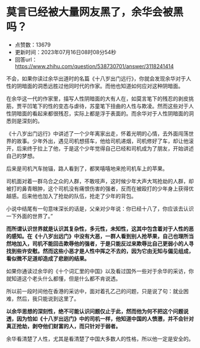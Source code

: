 # 莫言已经被大量网友黑了，余华会被黑吗？
- 点赞数：13679
- 更新时间：2023年07月16日08时08分54秒
- 回答url：https://www.zhihu.com/question/538730701/answer/3118241414
<body>
 <p data-pid="LXqqgbW_">不会，如果你读过余华出道时的名篇《十八岁出门远行》，你就会发现余华对于人性的阴暗面的洞悉远胜过他同时代的作家。而他也知道如何应对这种阴暗面。</p>
 <p data-pid="hmblUUOy">在余华这一代的作家里，描写人性阴暗面的大有人在，如莫言笔下的残忍的剥皮挑筋，贾平凹笔下的性的变态与虐待，苏童笔下扭曲的人性与欺凌。然而这些对于人性阴暗面的看起来都很残忍，实际上都是浮于表面的。而余华对于人性阴暗面的洞悉则是深刻的。</p>
 <p data-pid="kv_nutyq">《十八岁出门远行》中讲述了一个少年离家出走，怀着光明的心情，去外面闯荡世界的故事。少年外出，遇见司机想搭车，他给司机递烟，司机修好了车，却让他滚开，后来终于拉上了他，于是这个少年觉得自己已经和司机成为了朋友，开始讲述自己的梦想。</p>
 <p data-pid="tr-Bv-XZ">后来是司机汽车抛锚，路人看到了，都笑嘻嘻地来抢司机车上的苹果。</p>
 <p data-pid="5fhp6suw">司机面对着一群乌合之众的人群，不敢吱声，这时候少年大声大骂抢劫的人群，却被打的鼻青眼肿，这个司机没有痛恨伤害的强者，反而在被殴打的少年身上获得优越感。后来他也加入了抢劫的队伍，抢走了少年的背包。</p>
 <p data-pid="5fmglwZK">小说中结尾有一句意味深长的话是，父亲对少年说：你已经十八了，你应该去认识一下外面的世界了。”</p>
 <p data-pid="tK7LCpNk"><b> 而所谓认识世界就是认识其复杂性，多元性，未知性，这其中包含着对于人性的恶的感知。在《十八岁出远门》中没有大恶，一群人看到别人抢苹果，自己也理所当然地加入，司机不能回击欺辱他的强者，于是只能反过来欺辱比自己更弱小的人寻找到些许安慰。然而这些小恶才是人性中挥之不去的，因为它由无知与偏见组成，看似微不足道却造成了悲剧的结果。</b></p>
 <p data-pid="VlVcGZfY">如果你通读过余华的《十个词汇里的中国》以及看过国外一些对于余华的采访，你就知道这个老头什么都懂，但是什么都不肯说透。</p>
 <p data-pid="uTONUEUF">所以前一段时间他在香港的采访中，面对着孔乙己的问题，只是说了句：就业困难，然后，我只能说到这里了。</p>
 <p data-pid="euKoPqJ3"><b>以余华思想的深刻性，绝不可能认识问题仅止于此，然而他为何不把这个问题说透，因为恰如《十八岁出远门》中的司机一样，他知道中国的人愤懑，并不会针对真正抢劫，剥夺他们财富的人，而只针对于弱者。</b></p>
 <p data-pid="Hj7qknBF">余华看清楚了人性，尤其是看清楚了中国大多数人的性格，所以他一定是安全的。</p>
</body>